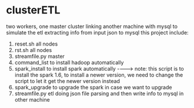 # clusterETL
two workers, one master cluster linking another machine with mysql to simulate the etl extracting info from input json to mysql
this project include:
1. reset.sh  all nodes
6. rst.sh all nodes
3. streamfile.py master
4. command_list to install hadoop automatically
5. spark_install to install spark automatically  ----> note: this script is to install the spark 1.6, to install a newer version, we need to change the script to let it get the newer version instead
6. spark_upgrade  to upgrade the spark in case we want to upgrade
7. streamfile.py  etl doing json file parsing and then write info to mysql in other machine
